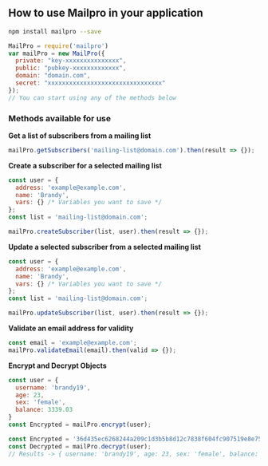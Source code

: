 ## How to use Mailpro in your application

```bash
npm install mailpro --save
```

```javascript
MailPro = require('mailpro')
var mailPro = new MailPro({
  private: "key-xxxxxxxxxxxxxxx",
  public: "pubkey-xxxxxxxxxxxxx",
  domain: "domain.com",
  secret: "xxxxxxxxxxxxxxxxxxxxxxxxxxxxxxxx"
});
// You can start using any of the methods below
```

### Methods available for use

**Get a list of subscribers from a mailing list**

```javascript
mailPro.getSubscribers('mailing-list@domain.com').then(result => {});
```

**Create a subscriber for a selected mailing list**

```javascript
const user = {
  address: 'example@example.com',
  name: 'Brandy',
  vars: {} /* Variables you want to save */
};
const list = 'mailing-list@domain.com';

mailPro.createSubscriber(list, user).then(result => {});
```

**Update a selected subscriber from a selected mailing list**

```javascript
const user = {
  address: 'example@example.com',
  name: 'Brandy',
  vars: {} /* Variables you want to save */
};
const list = 'mailing-list@domain.com';

mailPro.updateSubscriber(list, user).then(result => {});
```

**Validate an email address for validity**

```javascript
const email = 'example@example.com';
mailPro.validateEmail(email).then(valid => {});
```

**Encrypt and Decrypt Objects**

```javascript
const user = {
  username: 'brandy19',
  age: 23,
  sex: 'female',
  balance: 3339.03
}
const Encrypted = mailPro.encrypt(user);
```

```javascript
const Encrypted = '36d435ec6268244a209c1d3b5b8d12c7838f604fc907519e8e75583f1c12902f62e5da4905bea381326b893fc750c9ca913bd6d8cd9cdb13ba541329399100989ac22dfa10ab2cf9784ee8183c55fa96'
const Decrypted = mailPro.decrypt(user);
// Results -> { username: 'brandy19', age: 23, sex: 'female', balance: 3339.03 }
```
